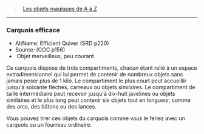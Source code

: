 ﻿---
!MagicItem
Type: Objet merveilleux
Rarity: peu courant
Id: magicitems_az_hd.md#carquois-efficace
ParentLink: magicitems_az_hd.md#les-objets-magiques-de-a-à-z
Name: Carquois efficace
ParentName: Les objets magiques de A à Z
NameLevel: 3
AltName: Efficient Quiver (SRD p220)
Source: (COC p156)
Attributes:
  Name: Carquois efficace
  Markdown: >+
    ### <!--Name-->Carquois efficace<!--/Name-->


    - AltName: <!--AltName-->Efficient Quiver (SRD p220)<!--/AltName-->

    - Source: <!--Source-->(COC p156)<!--/Source-->

    -  <!--Type-->Objet merveilleux<!--/Type-->, <!--Rarity-->peu courant<!--/Rarity-->


    Ce carquois dispose de trois compartiments, chacun étant relié à un espace extradimensionnel qui lui permet de contenir de nombreux objets sans jamais peser plus de 1 kilo. Le compartiment le plus court peut accueillir jusqu'à soixante flèches, carreaux ou objets similaires. Le compartiment de taille intermédiaire peut recevoir jusqu'à dix-huit javelines ou objets similaires et le plus long peut contenir six objets tout en longueur, comme des arcs, des bâtons ou des lances.


    Vous pouvez tirer ces objets du carquois comme vous le feriez avec un carquois ou un fourreau ordinaire.

  AltName: Efficient Quiver (SRD p220)
  Source: (COC p156)
  Type: Objet merveilleux
  Rarity: peu courant
AttributesDictionary: >+
  Name: Carquois efficace

  Markdown: >+

    ### <!--Name-->Carquois efficace<!--/Name-->





    - AltName: <!--AltName-->Efficient Quiver (SRD p220)<!--/AltName-->



    - Source: <!--Source-->(COC p156)<!--/Source-->



    -  <!--Type-->Objet merveilleux<!--/Type-->, <!--Rarity-->peu courant<!--/Rarity-->





    Ce carquois dispose de trois compartiments, chacun étant relié à un espace extradimensionnel qui lui permet de contenir de nombreux objets sans jamais peser plus de 1 kilo. Le compartiment le plus court peut accueillir jusqu'à soixante flèches, carreaux ou objets similaires. Le compartiment de taille intermédiaire peut recevoir jusqu'à dix-huit javelines ou objets similaires et le plus long peut contenir six objets tout en longueur, comme des arcs, des bâtons ou des lances.





    Vous pouvez tirer ces objets du carquois comme vous le feriez avec un carquois ou un fourreau ordinaire.



  AltName: Efficient Quiver (SRD p220)

  Source: (COC p156)

  Type: Objet merveilleux

  Rarity: peu courant

---
> [Les objets magiques de A à Z](hd_magicitems_az_les_objets_magiques_de_a_a_z.md)

---

### Carquois efficace

- AltName: Efficient Quiver (SRD p220)
- Source: (COC p156)
-  Objet merveilleux, peu courant

Ce carquois dispose de trois compartiments, chacun étant relié à un espace extradimensionnel qui lui permet de contenir de nombreux objets sans jamais peser plus de 1 kilo. Le compartiment le plus court peut accueillir jusqu'à soixante flèches, carreaux ou objets similaires. Le compartiment de taille intermédiaire peut recevoir jusqu'à dix-huit javelines ou objets similaires et le plus long peut contenir six objets tout en longueur, comme des arcs, des bâtons ou des lances.

Vous pouvez tirer ces objets du carquois comme vous le feriez avec un carquois ou un fourreau ordinaire.

